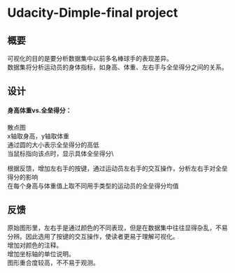 # Udacity-Dimple-final project
## 概要
可视化的目的是要分析数据集中以前多名棒球手的表现差异。\
数据集将分析运动员的身体指标，如身高、体重、左右手与全垒得分之间的关系。
## 设计
#### 身高体重vs.全垒得分：
散点图\
x轴取身高，y轴取体重\
通过圆的大小表示全垒得分的高低\
当鼠标指向该点时，显示具体全垒得分\

根据反馈，增加左右手的按键，通过运动员左右手的交互操作，分析左右手对全垒得分的影响\
在每个身高与体重值上取不同用手类型的运动员的全垒得分均值

## 反馈
原始图形里，左右手是通过颜色的不同表现，但是在数据集中往往显得杂乱，不易分辨。因此选用了按键的交互操作，使读者更易于理解可视化。\
增加对颜色的注释。\
增加坐标轴的单位说明。\
图形重合度较高，不不易于观测。
